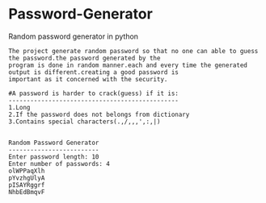 # Password-Generator
Random password generator in python

    The project generate random password so that no one can able to guess the password.the password generated by the
    program is done in random manner.each and every time the generated output is different.creating a good password is
    important as it concerned with the security.

    #A password is harder to crack(guess) if it is:
    -----------------------------------------------
    1.Long
    2.If the password does not belongs from dictionary
    3.Contains special characters(.,/,,,',:,|)
    
    
    Random Password Generator
    -------------------------
    Enter password length: 10
    Enter number of passwords: 4
    olWPPaqXlh
    pYvzhgUlyA
    pISAYRggrf
    NhbEdBmqvF

